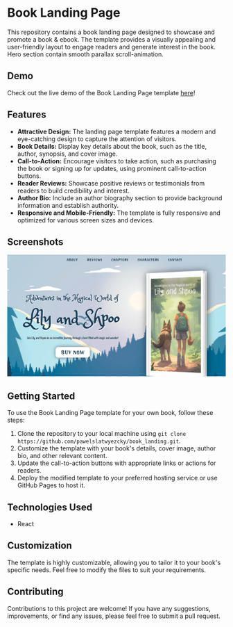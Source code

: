 # Book Landing Page

This repository contains a book landing page designed to showcase and promote a book & ebook. The template provides a visually appealing and user-friendly layout to engage readers and generate interest in the book. Hero section contain smooth parallax scroll-animation.

## Demo

Check out the live demo of the Book Landing Page template [here](https://pawelslatwyezcky.github.io/book_landing/)!

## Features

- **Attractive Design:** The landing page template features a modern and eye-catching design to capture the attention of visitors.
- **Book Details:** Display key details about the book, such as the title, author, synopsis, and cover image.
- **Call-to-Action:** Encourage visitors to take action, such as purchasing the book or signing up for updates, using prominent call-to-action buttons.
- **Reader Reviews:** Showcase positive reviews or testimonials from readers to build credibility and interest.
- **Author Bio:** Include an author biography section to provide background information and establish authority.
- **Responsive and Mobile-Friendly:** The template is fully responsive and optimized for various screen sizes and devices.

## Screenshots

![Screenshot](./screenshot.png)

## Getting Started

To use the Book Landing Page template for your own book, follow these steps:

1. Clone the repository to your local machine using `git clone https://github.com/pawelslatwyezcky/book_landing.git`.
2. Customize the template with your book's details, cover image, author bio, and other relevant content.
3. Update the call-to-action buttons with appropriate links or actions for readers.
4. Deploy the modified template to your preferred hosting service or use GitHub Pages to host it.

## Technologies Used

- React

## Customization

The template is highly customizable, allowing you to tailor it to your book's specific needs. Feel free to modify the files to suit your requirements.

## Contributing

Contributions to this project are welcome! If you have any suggestions, improvements, or find any issues, please feel free to submit a pull request.
